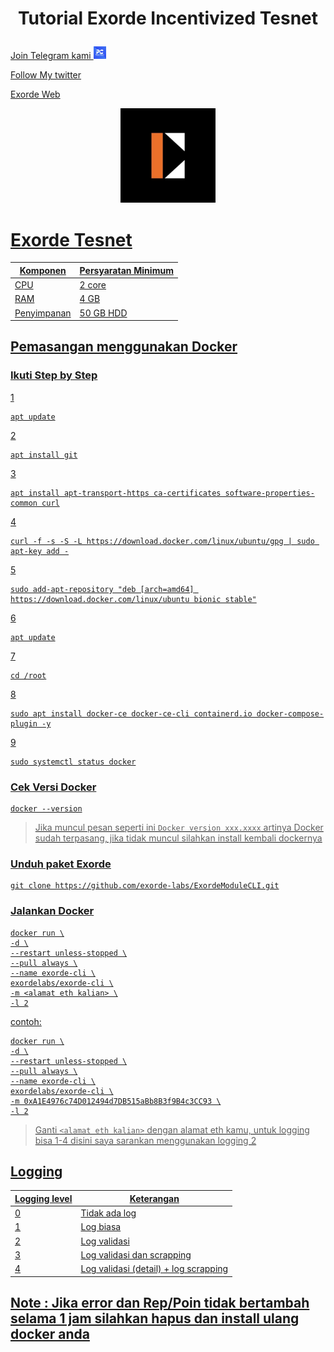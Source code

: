 # <p align="center"> Tutorial Exorde Incentivized Tesnet </p>

<p style="font-size:14px" align="left">
<a href="https://t.me/Pepoy_Crypto" " target="_blank" rel="nofollow">Join Telegram kami <img width="20" height="auto" src="https://github.com/mrfastes/datablog/blob/main/photo_2022-09-17_07-05-40.jpg" </a>
</p>
<p style="font-size:14px" align="left">
<a href="https://twitter.com/mrfastes" target="_blank"> Follow My twitter
</p>
<p style="font-size:14px" align="left">
<a href="https://exorde.network/" target="_blank">Exorde Web
</p>

 
  
<p align="center">
  <img width="30%" height="auto" src="https://github.com/mrfastes/datablog/blob/main/tXqjiR3t_400x400.jpg">
</p>

# Exorde Tesnet

|  Komponen |  Persyaratan Minimum |
| ------------ | ------------ |
| CPU  | 2 core  |
| RAM | 4 GB  |
| Penyimpanan  | 50 GB HDD |

## Pemasangan menggunakan Docker
### Ikuti Step by Step
1
```
apt update
```
2
```
apt install git
```
3
```
apt install apt-transport-https ca-certificates software-properties-common curl
```
4
```
curl -f -s -S -L https://download.docker.com/linux/ubuntu/gpg | sudo apt-key add -
```
5
```
sudo add-apt-repository "deb [arch=amd64] https://download.docker.com/linux/ubuntu bionic stable"
```
6
```
apt update
```
7
```
cd /root
```
8
```
sudo apt install docker-ce docker-ce-cli containerd.io docker-compose-plugin -y
```
9
```
sudo systemctl status docker
```

### Cek Versi Docker
```
docker --version
```
> Jika muncul pesan seperti ini `Docker version xxx.xxxx` artinya Docker sudah terpasang, jika tidak muncul silahkan install kembali dockernya

### Unduh paket Exorde
```
git clone https://github.com/exorde-labs/ExordeModuleCLI.git
```
### Jalankan Docker

```
docker run \
-d \
--restart unless-stopped \
--pull always \
--name exorde-cli \
exordelabs/exorde-cli \
-m <alamat eth kalian> \
-l 2
```
contoh:
```
docker run \
-d \
--restart unless-stopped \
--pull always \
--name exorde-cli \
exordelabs/exorde-cli \
-m 0xA1E4976c74D012494d7DB515aBb8B3f9B4c3CC93 \
-l 2
```
> Ganti `<alamat eth kalian>` dengan alamat eth kamu, untuk logging bisa 1-4 
> disini saya sarankan menggunakan logging 2
## Logging
| Logging level | Keterangan |
|---------------|------------|
|0|Tidak ada log|
|1|Log biasa|
|2|Log validasi|
|3|Log validasi dan scrapping|
|4|Log validasi (detail) + log scrapping 


## Note : Jika error dan Rep/Poin tidak bertambah selama 1 jam silahkan hapus dan install ulang docker anda
